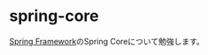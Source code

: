 # spring-core
[Spring Framework](https://projects.spring.io/spring-framework/)のSpring Coreについて勉強します。
